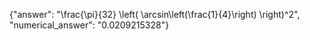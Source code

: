 {"answer": "\\frac{\\pi}{32} \\left( \\arcsin\\left(\\frac{1}{4}\\right) \\right)^2", "numerical_answer": "0.0209215328"}